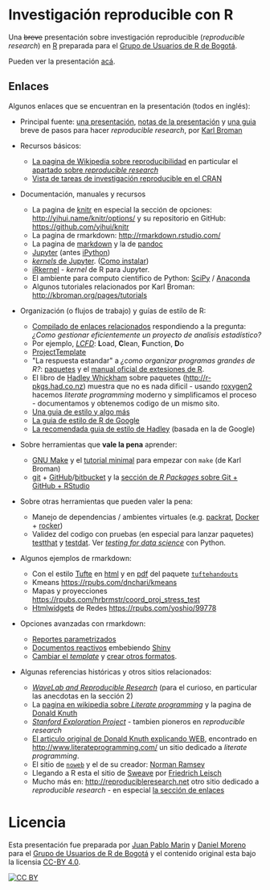 # Investigación reproducible con R

Una ~~breve~~ presentación sobre investigación reproducible (_reproducible research_) en [R](http://www.r-project.org/about.html) preparada para el [Grupo de Usuarios de R de Bogotá](http://www.meetup.com/Bogota-R-Users-Group/).

Pueden ver la presentación [acá](https://bogota-r.github.io/reproducible-research).

## Enlaces

Algunos enlaces que se encuentran en la presentación (todos en inglés):

- Principal fuente: [una presentación](https://www.biostat.wisc.edu/~kbroman/presentations/repro_research_Memphis2015.pdf), [notas de la presentación](https://www.biostat.wisc.edu/~kbroman/presentations/repro_research_Memphis2015_withnotes.pdf) y [una guia](http://kbroman.org/steps2rr) breve de pasos para hacer _reproducible research_, por [Karl Broman](http://kbroman.org/)

- Recursos básicos:
    - [La pagina de Wikipedia sobre reproducibilidad](https://en.wikipedia.org/wiki/Reproducibility) en particular el [apartado sobre _reproducible research_](https://en.wikipedia.org/wiki/Reproducibility#Reproducible_research)
    - [Vista de tareas de investigación reproducible en el CRAN](https://cran.r-project.org/web/views/ReproducibleResearch.html)

- Documentación, manuales y recursos
    - La pagina de [knitr](http://yihui.name/knitr/) en especial la sección de opciones: http://yihui.name/knitr/options/ y su repositorio en GitHub: https://github.com/yihui/knitr
    - La pagina de rmarkdown: http://rmarkdown.rstudio.com/
    - La pagina de [markdown](https://daringfireball.net/projects/markdown/) y la de [pandoc](http://pandoc.org/)
    - [Jupyter](http://jupyter.org/) (antes [iPython](http://ipython.org/))
    - [_kernels_ de Jupyter](https://github.com/ipython/ipython/wiki/IPython-kernels-for-other-languages). ([Como instalar](http://jupyter.readthedocs.org/en/latest/install.html#install))
    - [iRkernel](irkernel.github.io) - _kernel_ de R para Jupyter.
    - El ambiente para computo cientifico de Python: [SciPy](http://www.scipy.org/) / [Anaconda](https://www.continuum.io/why-anaconda)
    - Algunos tutoriales relacionados por Karl Broman: http://kbroman.org/pages/tutorials

- Organización (o flujos de trabajo) y guías de estilo de R:
    - [Compilado de enlaces relacionados](http://stats.stackexchange.com/a/3191) respondiendo a la pregunta: _¿Como gestionar eficientemente un proyecto de analisis estadístico?_
    - Por ejemplo, [_LCFD_](http://stackoverflow.com/a/1434424): **L**oad, **C**lean, **F**unction, **D**o
    - [ProjectTemplate](http://projecttemplate.net)
    - "La respuesta estandar" a _¿como organizar programas grandes de R?_: [paquetes](http://stackoverflow.com/a/1266400) y el [manual oficial de extesiones de R](https://cran.r-project.org/doc/manuals/R-exts.html).
    - El libro de [Hadley Whickham](https://github.com/hadley) sobre paquetes (http://r-pkgs.had.co.nz) muestra que no es nada dificil - usando [roxygen2](https://cran.r-project.org/web/packages/roxygen2/) hacemos _literate programming_ moderno y simplificamos el proceso - documentamos y obtenemos codigo de un mismo sito.
    - [Una guia de estilo y algo más](http://www.stat.ubc.ca/~jenny/STAT545A/block19_codeFormattingOrganization.html#coding-style)
    - [La guia de estilo de R de Google](https://google.github.io/styleguide/Rguide.xml)
    - [La recomendada guia de estilo de Hadley](http://adv-r.had.co.nz/Style.html) (basada en la de Google)

- Sobre herramientas que **vale la pena** aprender:
    - [GNU Make](https://www.gnu.org/software/make/) y el [tutorial minimal](http://kbroman.org/minimal_make/) para empezar con `make` (de Karl Broman)
    - [git](https://git-scm.com/) + [GitHub](https://github.com/)/[bitbucket](https://bitbucket.org/) y la [sección de _R Packages_ sobre Git + GitHub + RStudio](http://r-pkgs.had.co.nz/git.html)

- Sobre otras herramientas que pueden valer la pena:
    - Manejo de dependencias / ambientes virtuales (e.g. [packrat](https://rstudio.github.io/packrat/), [Docker](https://www.docker.com/) + [rocker](https://github.com/rocker-org/rocker))
    - Validez del codigo con pruebas (en especial para lanzar paquetes) [testthat](https://github.com/hadley/testthat) y [testdat](https://github.com/ropensci/testdat). Ver [_testing for data science_](https://slides.com/treycausey/pydata2015) con Python.

- Algunos ejemplos de rmarkdown:
    - Con el estilo [Tufte](http://www.edwardtufte.com/tufte/) en [html]() y en [pdf](http://rmarkdown.rstudio.com/examples/tufte-handout.pdf) del paquete [`tuftehandouts`](https://cran.r-project.org/web/packages/tufterhandout/)
    - Kmeans  https://rpubs.com/dnchari/kmeans
    - Mapas y proyecciones https://rpubs.com/hrbrmstr/coord_proj_stress_test
    - [Htmlwidgets](http://rmarkdown.rstudio.com/developer_html_widgets.html) de Redes https://rpubs.com/yoshio/99778

- Opciones avanzadas con rmarkdown:
    - [Reportes parametrizados](http://rmarkdown.rstudio.com/developer_parameterized_reports.html)
    - [Documentos reactivos](http://rmarkdown.rstudio.com/authoring_shiny.html) embebiendo [Shiny](http://shiny.rstudio.com/)
    - [Cambiar el _template_](http://rmarkdown.rstudio.com/developer_document_templates.html) y [crear otros formatos](http://rmarkdown.rstudio.com/developer_custom_formats.html).

- Algunas referencias históricas y otros sitios relacionados:
    - [_WaveLab and Reproducible Research_](https://statistics.stanford.edu/sites/default/files/EFS%20NSF%20474.pdf) (para el curioso, en particular las anecdotas en la sección 2)
    - La [pagina en wikipedia sobre _Literate programming_](https://en.wikipedia.org/wiki/Literate_programming) y la pagina de [Donald Knuth](http://cs.stanford.edu/~uno/)
    - [_Stanford Exploration Project_](http://sepwww.stanford.edu/doku.php?id=sep:research:reproducible) - tambien pioneros en _reproducible research_
    - [El articulo original de Donald Knuth explicando WEB](http://www.literateprogramming.com/knuthweb.pdf), encontrado en http://www.literateprogramming.com/ un sitio dedicado a _literate programming_.
    - El sitio de [`noweb`](https://www.cs.tufts.edu/~nr/noweb/) y el de su creador: [Norman Ramsey](http://www.cs.tufts.edu/~nr/)
    - Llegando a R esta el sitio de [Sweave](http://www.statistik.lmu.de/~leisch/Sweave/) por [Friedrich Leisch](http://www.statistik.lmu.de/~leisch/)
    - Mucho más en: http://reproducibleresearch.net otro sitio dedicado a _reproducible research_ - en especial [la sección de enlaces](http://reproducibleresearch.net/links/)

# Licencia

Esta presentación fue preparada por [Juan Pablo Marin](https://github.com/jpmarindiaz) y [Daniel Moreno](https://github.com/demorenoc) para el [Grupo de Usuarios de R de Bogotá](http://www.meetup.com/Bogota-R-Users-Group/) y el contenido original esta bajo la licensia [CC-BY 4.0](http://creativecommons.org/licenses/by/4.0/).

[![CC BY](http://i.creativecommons.org/l/by/4.0/88x31.png)](http://creativecommons.org/licenses/by/4.0/)
